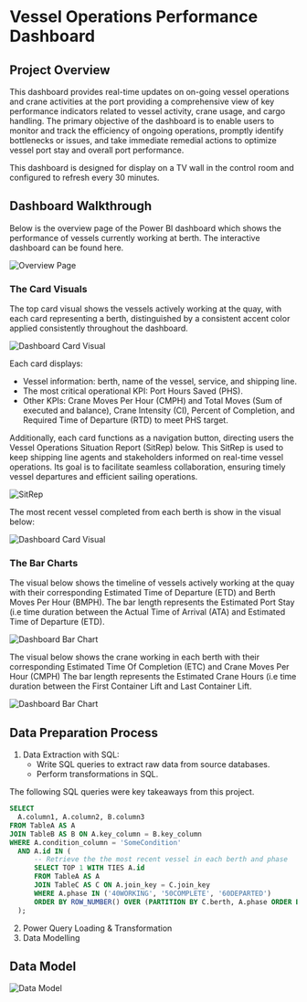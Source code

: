 # Vessel Operations Performance Dashboard
## Project Overview
This dashboard provides real-time updates on on-going vessel operations and crane activities at the port providing a comprehensive view of key performance indicators related to vessel activity, crane usage, and cargo handling. The primary objective of the dashboard is to enable users to monitor and track the efficiency of ongoing operations, promptly identify bottlenecks or issues, and take immediate remedial actions to optimize vessel port stay and overall port performance.

This dashboard is designed for display on a TV wall in the control room and configured to refresh every 30 minutes.

## Dashboard Walkthrough
Below is the overview page of the Power BI dashboard which shows the performance of vessels currently working at berth. 
The interactive dashboard can be found here.
<p align="left"><img src="https://github.com/dmokafor/Vessel_Operations_Performance_Dashboard/blob/main/Screenshots/Vessel_Operations_Performance_Dashboard.png" alt="Overview Page"></p>

### The Card Visuals
The top card visual shows the vessels actively working at the quay, with each card representing a berth, distinguished by a consistent accent color applied consistently throughout the dashboard.
<p align="left"><img src="https://github.com/dmokafor/Vessel_Operations_Performance_Dashboard/blob/main/Screenshots/Dashboard_Card_Visual.png" alt="Dashboard Card Visual"></p>

Each card displays:
- Vessel information: berth, name of the vessel, service, and shipping line.
- The most critical operational KPI: Port Hours Saved (PHS).
- Other KPIs: Crane Moves Per Hour (CMPH) and Total Moves (Sum of executed and balance), Crane Intensity (CI), Percent of Completion, and Required Time of Departure (RTD) to meet PHS target.

Additionally, each card functions as a navigation button, directing users the Vessel Operations Situation Report (SitRep) below.
This SitRep is used to keep shipping line agents and stakeholders informed on real-time vessel operations. Its goal is to facilitate seamless collaboration, ensuring timely vessel departures and efficient sailing operations.
<p align="left"><img src="https://github.com/dmokafor/Vessel_Operations_Performance_Dashboard/blob/main/Screenshots/Vessel_Operations_Performance_Dashboard_2.png" alt="SitRep"></p>

The most recent vessel completed from each berth is show in the visual below:
<p align="left"><img src="https://github.com/dmokafor/Vessel_Operations_Performance_Dashboard/blob/main/Screenshots/Dashboard_Card_Visual_2.png" alt="Dashboard Card Visual"></p>

### The Bar Charts
The visual below shows the timeline of vessels actively working at the quay with their corresponding Estimated Time of Departure (ETD) and Berth Moves Per Hour (BMPH).
The bar length represents the Estimated Port Stay (i.e time duration between the Actual Time of Arrival (ATA) and Estimated Time of Departure (ETD).
<p align="left"><img src="https://github.com/dmokafor/Vessel_Operations_Performance_Dashboard/blob/main/Screenshots/Dashboard_Bar_Chart.png" alt="Dashboard Bar Chart"></p>

The visual below shows the crane working in each berth with their corresponding Estimated Time Of Completion (ETC) and Crane Moves Per Hour (CMPH)
The bar length represents the Estimated Crane Hours (i.e time duration between the First Container Lift and Last Container Lift.
<p align="left"><img src="https://github.com/dmokafor/Vessel_Operations_Performance_Dashboard/blob/main/Screenshots/Dashboard_Bar_Chart_2.png" alt="Dashboard Bar Chart"></p>

## Data Preparation Process
1.	Data Extraction with SQL: 
    - Write SQL queries to extract raw data from source databases.
    - Perform transformations in SQL.

The following SQL queries were key takeaways from this project.
```sql
SELECT
  A.column1, A.column2, B.column3
FROM TableA AS A
JOIN TableB AS B ON A.key_column = B.key_column
WHERE A.condition_column = 'SomeCondition'
  AND A.id IN (
      -- Retrieve the the most recent vessel in each berth and phase
      SELECT TOP 1 WITH TIES A.id
      FROM TableA AS A
      JOIN TableC AS C ON A.join_key = C.join_key
      WHERE A.phase IN ('40WORKING', '50COMPLETE', '60DEPARTED')
      ORDER BY ROW_NUMBER() OVER (PARTITION BY C.berth, A.phase ORDER BY A.timestamp_column DESC)    
  );
```
2.	Power Query Loading & Transformation
3.	Data Modelling

## Data Model
<p align="left"><img src="https://github.com/dmokafor/Vessel_Operations_Performance_Dashboard/blob/main/Screenshots/Data%20Model.png" alt="Data Model"></p>
